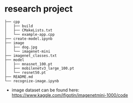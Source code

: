 # research project

``` 
├── cpp
│   ├── build
│   ├── CMakeLists.txt
│   └── example-app.cpp
├── create-model.ipynb
├── image
│   ├── dog.jpg
│   └── imagenet-mini
├── imagenet_classes.txt
├── model
│   ├── mnasnet_100.pt
│   ├── mobilenetv3_large_100.pt
│   └── resnet50.pt
├── README.md
└── recognize-image.ipynb
```

- image dataset can be found here: https://www.kaggle.com/ifigotin/imagenetmini-1000/code
